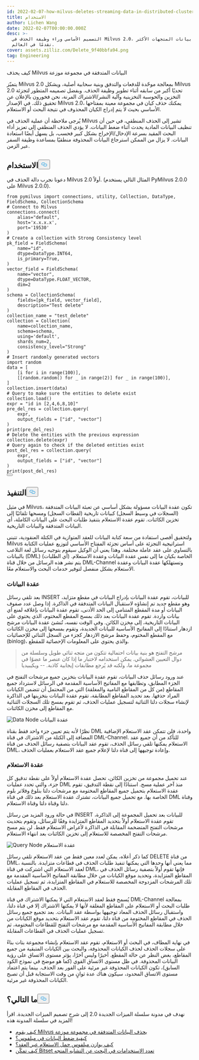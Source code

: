 ```yaml
---
id: 2022-02-07-how-milvus-deletes-streaming-data-in-distributed-cluster.md
title: الاستخدام
author: Lichen Wang
date: 2022-02-07T00:00:00.000Z
desc: >-
  التصميم الأساسي وراء وظيفة الحذف في Milvus 2.0، قاعدة بيانات المتجهات الأكثر
  تقدمًا في العالم.
cover: assets.zilliz.com/Delete_9f40bbfa94.png
tag: Engineering
---
```

<custom-h1>كيف يحذف Milvus البيانات المتدفقة في مجموعة موزعة</custom-h1><p>يتميّز Milvus 2.0 بمعالجة موحّدة للدفعات والتدفق وبنية سحابية أصلية، ويشكل Milvus 2.0 تحديًا أكبر من سابقه أثناء تطوير وظيفة الحذف. وبفضل تصميمه المتطور لتجزئة التخزين والحوسبة التخزينية وآلية النشر/الاشتراك المرنة، نحن فخورون بالإعلان عن تحقيق ذلك. في الإصدار Milvus 2.0، يمكنك حذف كيان في مجموعة معينة بمفتاحها الأساسي بحيث لا يتم إدراج الكيان المحذوف في نتيجة البحث أو الاستعلام.</p>
<p>يُرجى ملاحظة أن عملية الحذف في Milvus تشير إلى الحذف المنطقي، في حين أن تنظيف البيانات المادية يحدث أثناء ضغط البيانات. لا يؤدي الحذف المنطقي إلى تعزيز أداء البحث المقيد بسرعة الإدخال/الإخراج بشكل كبير فحسب، بل يسهل أيضًا استعادة البيانات. لا يزال من الممكن استرجاع البيانات المحذوفة منطقيًا بمساعدة وظيفة السفر عبر الزمن.</p>
<h2 id="Usage" class="common-anchor-header">الاستخدام<button data-href="#Usage" class="anchor-icon" translate="no">
      <svg translate="no"
        aria-hidden="true"
        focusable="false"
        height="20"
        version="1.1"
        viewBox="0 0 16 16"
        width="16"
      >
        <path
          fill="#0092E4"
          fill-rule="evenodd"
          d="M4 9h1v1H4c-1.5 0-3-1.69-3-3.5S2.55 3 4 3h4c1.45 0 3 1.69 3 3.5 0 1.41-.91 2.72-2 3.25V8.59c.58-.45 1-1.27 1-2.09C10 5.22 8.98 4 8 4H4c-.98 0-2 1.22-2 2.5S3 9 4 9zm9-3h-1v1h1c1 0 2 1.22 2 2.5S13.98 12 13 12H9c-.98 0-2-1.22-2-2.5 0-.83.42-1.64 1-2.09V6.25c-1.09.53-2 1.84-2 3.25C6 11.31 7.55 13 9 13h4c1.45 0 3-1.69 3-3.5S14.5 6 13 6z"
        ></path>
      </svg>
    </button></h2><p>دعونا نجرب دالة الحذف في Milvus 2.0 أولاً. (المثال التالي يستخدم PyMilvus 2.0.0 على Milvus 2.0.0).</p>
<pre><code translate="no" class="language-python"><span class="hljs-keyword">from</span> pymilvus <span class="hljs-keyword">import</span> connections, utility, Collection, DataType, FieldSchema, CollectionSchema
<span class="hljs-comment"># Connect to Milvus</span>
connections.connect(
    alias=<span class="hljs-string">&quot;default&quot;</span>, 
    host=<span class="hljs-string">&#x27;x.x.x.x&#x27;</span>, 
    port=<span class="hljs-string">&#x27;19530&#x27;</span>
)
<span class="hljs-comment"># Create a collection with Strong Consistency level</span>
pk_field = FieldSchema(
    name=<span class="hljs-string">&quot;id&quot;</span>, 
    dtype=DataType.INT64, 
    is_primary=<span class="hljs-literal">True</span>, 
)
vector_field = FieldSchema(
    name=<span class="hljs-string">&quot;vector&quot;</span>, 
    dtype=DataType.FLOAT_VECTOR, 
    dim=<span class="hljs-number">2</span>
)
schema = CollectionSchema(
    fields=[pk_field, vector_field], 
    description=<span class="hljs-string">&quot;Test delete&quot;</span>
)
collection_name = <span class="hljs-string">&quot;test_delete&quot;</span>
collection = Collection(
    name=collection_name, 
    schema=schema, 
    using=<span class="hljs-string">&#x27;default&#x27;</span>, 
    shards_num=<span class="hljs-number">2</span>,
    consistency_level=<span class="hljs-string">&quot;Strong&quot;</span>
)
<span class="hljs-comment"># Insert randomly generated vectors</span>
<span class="hljs-keyword">import</span> random
data = [
    [i <span class="hljs-keyword">for</span> i <span class="hljs-keyword">in</span> <span class="hljs-built_in">range</span>(<span class="hljs-number">100</span>)],
    [[random.random() <span class="hljs-keyword">for</span> _ <span class="hljs-keyword">in</span> <span class="hljs-built_in">range</span>(<span class="hljs-number">2</span>)] <span class="hljs-keyword">for</span> _ <span class="hljs-keyword">in</span> <span class="hljs-built_in">range</span>(<span class="hljs-number">100</span>)],
]
collection.insert(data)
<span class="hljs-comment"># Query to make sure the entities to delete exist</span>
collection.load()
expr = <span class="hljs-string">&quot;id in [2,4,6,8,10]&quot;</span>
pre_del_res = collection.query(
    expr,
    output_fields = [<span class="hljs-string">&quot;id&quot;</span>, <span class="hljs-string">&quot;vector&quot;</span>]
)
<span class="hljs-built_in">print</span>(pre_del_res)
<span class="hljs-comment"># Delete the entities with the previous expression</span>
collection.delete(expr)
<span class="hljs-comment"># Query again to check if the deleted entities exist</span>
post_del_res = collection.query(
    expr,
    output_fields = [<span class="hljs-string">&quot;id&quot;</span>, <span class="hljs-string">&quot;vector&quot;</span>]
)
<span class="hljs-built_in">print</span>(post_del_res)
<button class="copy-code-btn"></button></code></pre>
<h2 id="Implementation" class="common-anchor-header">التنفيذ<button data-href="#Implementation" class="anchor-icon" translate="no">
      <svg translate="no"
        aria-hidden="true"
        focusable="false"
        height="20"
        version="1.1"
        viewBox="0 0 16 16"
        width="16"
      >
        <path
          fill="#0092E4"
          fill-rule="evenodd"
          d="M4 9h1v1H4c-1.5 0-3-1.69-3-3.5S2.55 3 4 3h4c1.45 0 3 1.69 3 3.5 0 1.41-.91 2.72-2 3.25V8.59c.58-.45 1-1.27 1-2.09C10 5.22 8.98 4 8 4H4c-.98 0-2 1.22-2 2.5S3 9 4 9zm9-3h-1v1h1c1 0 2 1.22 2 2.5S13.98 12 13 12H9c-.98 0-2-1.22-2-2.5 0-.83.42-1.64 1-2.09V6.25c-1.09.53-2 1.84-2 3.25C6 11.31 7.55 13 9 13h4c1.45 0 3-1.69 3-3.5S14.5 6 13 6z"
        ></path>
      </svg>
    </button></h2><p>في مثيل Milvus، تكون عقدة البيانات مسؤولة بشكل أساسي عن تعبئة البيانات المتدفقة (السجلات في وسيط السجل) كبيانات تاريخية (لقطات السجل) ومسحها تلقائيًا إلى تخزين الكائنات. تقوم عقدة الاستعلام بتنفيذ طلبات البحث على البيانات الكاملة، أي البيانات المتدفقة والبيانات التاريخية.</p>
<p>ولتحقيق أقصى استفادة من سعة كتابة البيانات للعقد المتوازية في الكتلة العنقودية، تتبنى Milvus استراتيجية التجزئة على أساس تجزئة المفتاح الأساسي لتوزيع عمليات الكتابة بالتساوي على عقد عاملة مختلفة. وهذا يعني أن الوكيل سيقوم بتوجيه رسائل لغة التلاعب بالبيانات (DML) (أي الطلبات) الخاصة بكيان ما إلى نفس عقدة البيانات وعقدة الاستعلام. يتم نشر هذه الرسائل من خلال قناة DML-Channel وتستهلكها عقدة البيانات وعقدة الاستعلام بشكل منفصل لتوفير خدمات البحث والاستعلام معًا.</p>
<h3 id="Data-node" class="common-anchor-header">عقدة البيانات</h3><p>بعد تلقي رسائل INSERT للبيانات، تقوم عقدة البيانات بإدراج البيانات في مقطع متزايد، وهو مقطع جديد تم إنشاؤه لاستقبال البيانات المتدفقة في الذاكرة. إذا وصل عدد صفوف البيانات أو مدة المقطع المتنامي إلى الحد الأدنى، تقوم عقدة البيانات بإغلاقه لمنع أي بيانات واردة. تقوم عقدة البيانات بعد ذلك بمسح المقطع المختوم، الذي يحتوي على البيانات التاريخية، إلى مخزن الكائن. وفي الوقت نفسه، تُنشئ عقدة البيانات مرشح ازدهار استنادًا إلى المفاتيح الأساسية للبيانات الجديدة، وتقوم بمسحها إلى مخزن الكائنات مع المقطع المختوم، وحفظ مرشح الازدهار كجزء من السجل الثنائي للإحصائيات (binlog)، والذي يحتوي على المعلومات الإحصائية للمقطع.</p>
<blockquote>
<p>مرشح التفتح هو بنية بيانات احتمالية تتكون من متجه ثنائي طويل وسلسلة من دوال التعيين العشوائي. يمكن استخدامه لاختبار ما إذا كان عنصر ما عضوًا في مجموعة ما، ولكنه قد يُرجع مطابقات إيجابية كاذبة.           -- ويكيبيديا</p>
</blockquote>
<p>عند ورود رسائل حذف البيانات، تقوم عقدة البيانات بتخزين جميع مرشحات التفتح في الجزء المطابق، وتطابقها مع المفاتيح الأساسية المقدمة في الرسائل لاسترداد جميع المقاطع (من كل من المقاطع النامية والمغلقة) التي من المحتمل أن تتضمن الكيانات المراد حذفها. بعد تحديد المقاطع المطابقة، تقوم عقدة البيانات بتخزينها في الذاكرة لإنشاء سجلات دلتا الثنائية لتسجيل عمليات الحذف، ثم تقوم بمسح تلك السجلات الثنائية مع المقاطع إلى مخزن الكائنات.</p>
<p>
  
   <span class="img-wrapper"> <img translate="no" src="https://assets.zilliz.com/data_node_2397ad70c3.png" alt="Data Node" class="doc-image" id="data-node" />
   </span> <span class="img-wrapper"> <span>عقدة البيانات</span> </span></p>
<p>نظرًا لأنه يتم تعيين جزء واحد فقط بقناة DML واحدة، فلن تتمكن عقد الاستعلام الإضافية المضافة إلى الكتلة من الاشتراك في قناة DML-Channel. للتأكد من أن جميع عقد الاستعلام يمكنها تلقي رسائل الحذف، تقوم عقد البيانات بتصفية رسائل الحذف من قناة DML، وإعادة توجيهها إلى قناة دلتا لإعلام جميع عقد الاستعلام بعمليات الحذف.</p>
<h3 id="Query-node" class="common-anchor-header">عقدة الاستعلام</h3><p>عند تحميل مجموعة من تخزين الكائن، تحصل عقدة الاستعلام أولاً على نقطة تدقيق كل جزء، والتي تحدد عمليات DML منذ آخر عملية مسح. استنادًا إلى نقطة التدقيق، تقوم عقدة الاستعلام بتحميل جميع المقاطع المختومة مع مرشحات دلتا بنلوغ وفلاتر بلوم الخاصة بها. مع تحميل جميع البيانات، تشترك عقدة الاستعلام بعد ذلك في قناة DML وقناة دلتا وقناة دلتا وقناة الاستعلام.</p>
<p>في حالة ورود المزيد من رسائل INSERT للبيانات بعد تحميل المجموعة إلى الذاكرة، تقوم عقدة الاستعلام أولاً بتحديد المقاطع المتزايدة وفقًا للرسائل، وتقوم بتحديث مرشحات التفتح المتضخمة المقابلة في الذاكرة لأغراض الاستعلام فقط. لن يتم مسح مرشحات التفتح المخصصة للاستعلام إلى تخزين الكائنات بعد انتهاء الاستعلام.</p>
<p>
  
   <span class="img-wrapper"> <img translate="no" src="https://assets.zilliz.com/query_node_a78b1d664f.png" alt="Query Node" class="doc-image" id="query-node" />
   </span> <span class="img-wrapper"> <span>عقدة الاستعلام</span> </span></p>
<p>كما ذكر أعلاه، يمكن لعدد معين فقط من عقد الاستعلام تلقي رسائل DELETE من قناة DML، مما يعني أنها وحدها التي يمكنها تنفيذ طلبات الحذف في قطاعات متزايدة. بالنسبة لعقد الاستعلام التي اشتركت في قناة DML، فإنها تقوم أولاً بتصفية رسائل الحذف في المقاطع المتزايدة، وتحديد موقع الكيانات من خلال مطابقة المفاتيح الأساسية المقدمة مع تلك المرشحات المزدوجة المخصصة للاستعلام في المقاطع المتزايدة، ثم تسجيل عمليات الحذف في المقاطع المقابلة.</p>
<p>يُسمح فقط لعقد الاستعلام التي لا يمكنها الاشتراك في قناة DML-Channel بمعالجة طلبات البحث أو الاستعلام على المقاطع المغلقة لأنها لا يمكنها الاشتراك إلا في قناة دلتا، واستقبال رسائل الحذف المعاد توجيهها بواسطة عقد البيانات. بعد تجميع جميع رسائل الحذف في المقاطع المختومة من قناة دلتا، تقوم عقد الاستعلام بتحديد موقع الكيانات من خلال مطابقة المفاتيح الأساسية المقدمة مع مرشحات التفتح للقطاعات المختومة، ثم تسجيل عمليات الحذف في القطاعات المقابلة.</p>
<p>في نهاية المطاف، في البحث أو الاستعلام، تقوم عقد الاستعلام بإنشاء مجموعة بتات بناءً على سجلات الحذف لحذف الكيانات المحذوفة، والبحث بين الكيانات المتبقية من جميع المقاطع، بغض النظر عن حالة المقطع. أخيرًا وليس آخرًا، يؤثر مستوى الاتساق على رؤية البيانات المحذوفة. في ظل مستوى الاتساق القوي (كما هو موضح في نموذج الكود السابق)، تكون الكيانات المحذوفة غير مرئية على الفور بعد الحذف. بينما يتم اعتماد مستوى الاتساق المحدود، سيكون هناك عدة ثوانٍ من وقت الاستجابة قبل أن تصبح الكيانات المحذوفة غير مرئية.</p>
<h2 id="Whats-next" class="common-anchor-header">ما التالي؟<button data-href="#Whats-next" class="anchor-icon" translate="no">
      <svg translate="no"
        aria-hidden="true"
        focusable="false"
        height="20"
        version="1.1"
        viewBox="0 0 16 16"
        width="16"
      >
        <path
          fill="#0092E4"
          fill-rule="evenodd"
          d="M4 9h1v1H4c-1.5 0-3-1.69-3-3.5S2.55 3 4 3h4c1.45 0 3 1.69 3 3.5 0 1.41-.91 2.72-2 3.25V8.59c.58-.45 1-1.27 1-2.09C10 5.22 8.98 4 8 4H4c-.98 0-2 1.22-2 2.5S3 9 4 9zm9-3h-1v1h1c1 0 2 1.22 2 2.5S13.98 12 13 12H9c-.98 0-2-1.22-2-2.5 0-.83.42-1.64 1-2.09V6.25c-1.09.53-2 1.84-2 3.25C6 11.31 7.55 13 9 13h4c1.45 0 3-1.69 3-3.5S14.5 6 13 6z"
        ></path>
      </svg>
    </button></h2><p>نهدف في مدونة سلسلة الميزات الجديدة 2.0 إلى شرح تصميم الميزات الجديدة. اقرأ المزيد في سلسلة المدونة هذه!</p>
<ul>
<li><a href="https://milvus.io/blog/2022-02-07-how-milvus-deletes-streaming-data-in-distributed-cluster.md">كيف يقوم Milvus بحذف البيانات المتدفقة في مجموعة موزعة</a></li>
<li><a href="https://milvus.io/blog/2022-2-21-compact.md">كيفية ضغط البيانات في ميلفوس؟</a></li>
<li><a href="https://milvus.io/blog/2022-02-28-how-milvus-balances-query-load-across-nodes.md">كيف يوازن ميلفوس حمل الاستعلام عبر العقد؟</a></li>
<li><a href="https://milvus.io/blog/2022-2-14-bitset.md">كيف تمكّن Bitset تعدد الاستخدامات في البحث عن التشابه المتجه</a></li>
</ul>
